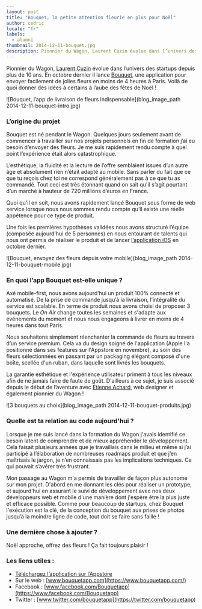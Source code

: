 ```yaml
---
layout: post
title: "Bouquet, la petite attention fleurie en plus pour Noël"
author: cedric
locale: "fr"
labels:
  - alumni
thumbnail: 2014-12-11-bouquet.jpg
description: Pionnier du Wagon, Laurent Cuzin évolue dans l’univers des startups depuis plus de 10 ans. En octobre dernier il lance Bouquet, une application pour envoyer facilement de jolies fleurs en moins de 4 heures à Paris. Voilà de quoi donner des idées à certains à l’aube des fêtes de Noël !
---
```


Pionnier du Wagon, [Laurent Cuzin](https://twitter.com/laurentc) évolue dans l’univers des startups depuis plus de 10 ans. En octobre dernier il lance [Bouquet](https://www.bouquetapp.com/), une application pour envoyer facilement de jolies fleurs en moins de 4 heures à Paris. Voilà de quoi donner des idées à certains à l’aube des fêtes de Noël !


![Bouquet, l’app de livraison de fleurs indispensable](blog_image_path 2014-12-11-bouquet-intro.jpg)

### L’origine du projet

Bouquet est né pendant le Wagon. Quelques jours seulement avant de commencer à travailler sur nos projets personnels en fin de formation j’ai eu besoin d’envoyer des fleurs. Je me suis rapidement rendu compte à quel point l’expérience était alors catastrophique.

L’esthétique, la fluidité et la lecture de l’offre semblaient issues d’un autre âge et absolument rien n’était adapté au mobile. Sans parler du fait que ce que tu reçois chez toi ne correspond généralement pas à ce que tu as commandé. Tout ceci est très étonnant quand on sait qu'il s’agit pourtant d’un marché à hauteur de 720 millions d’euros en France.

Quoi qu'il en soit, nous avons rapidement lancé Bouquet sous forme de web service lorsque nous nous sommes rendu compte qu’il existe une réelle appétence pour ce type de produit.

Une fois les premières hypothèses validées nous avons structuré l’équipe (composée aujourd’hui de 5 personnes) en nous entourant de talents qui nous ont permis de réaliser le produit et de lancer [l’application iOS]((https://itunes.apple.com/us/app/bouquet-livraison-de-fleurs/id878665429?ls=1&mt=8)
) en octobre dernier.

![Bouquet, envoyez des fleurs depuis votre mobile](blog_image_path 2014-12-11-bouquet-mobile.jpg)

### En quoi l’app Bouquet est-elle unique ?

Axé mobile-first, nous avons aujourd’hui un produit 100% connecté et automatisé. De la prise de commande jusqu’à la livraison, l’intégralité du service est scalable. En terme de produit nous avons choisi de proposer 3 bouquets. Le *On Air* change toutes les semaines et s'adapte aux événements du moment et nous nous engageons à livrer en moins de 4 heures dans tout Paris.

Nous souhaitons simplement réenchanter la commande de fleurs au travers d’un service premium. Cela va du design soigné de l'application (Apple l'a positionné dans ses features sur l'Appstore en novembre), au soin des fleurs sélectionnées en passant par un packaging élégant composé d'une boîte, scellée d'un ruban, dans laquelle sont livrés les bouquets.

La garantie esthétique et l'expérience utilisateur priment à tous les niveaux afin de ne jamais faire de faute de goût. D'ailleurs à ce sujet, je suis associé depuis le début de l’aventure avec [Etienne Achard](http://etienneachard.com/), web designer et également pionnier du Wagon !

![3 bouquets au choix](blog_image_path 2014-12-11-bouquet-produits.jpg)

### Quelle est ta relation au code aujourd'hui ?

Lorsque je me suis lancé dans la formation du Wagon j'avais identifié ce besoin latent de comprendre et de mieux appréhender le développement. Cela faisait plusieurs années que je travaillais dans le milieu et même si j’ai participé à l’élaboration de nombreuses roadmaps produit et que j’en maîtrisais le jargon, je n’en connaissais pas les implications techniques. Ce qui pouvait s’avérer très frustrant.

Mon passage au Wagon m'a permis de travailler de façon plus autonome sur mon projet. D'abord en me donnant les clés pour réaliser un prototype, et aujourd'hui en assurant le suivi de développement avec nos deux développeurs web et mobile d'une manière dont j'espère être la plus juste et efficace possible. Comme pour beaucoup de startups, chez Bouquet l'exécution est la clé, de la conception du bouquet aux prises de photos jusqu’à la moindre ligne de code, tout doit se faire sans faille !

### Une dernière chose à ajouter ?

Noël approche, offrez des fleurs ! Ça fait toujours plaisir !

### Les liens utiles :

- [Téléchargez l’application sur l’Appstore](https://itunes.apple.com/us/app/bouquet-livraison-de-fleurs/id878665429?ls=1&mt=8)
- Sur le web : [www.bouquetapp.com](https://www.bouquetapp.com/)
- Facebook : [www.facebook.com/Bouquetapp](https://www.facebook.com/Bouquetapp)
- Twitter : [www.twitter.com/bouquetapp](https://twitter.com/bouquetapp)
